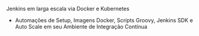 Jenkins em larga escala via Docker e Kubernetes

- Automações de Setup, Imagens Docker, Scripts Groovy, Jenkins SDK e Auto Scale em seu Ambiente de Integração Contínua
